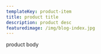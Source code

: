 ```yaml
---
templateKey: product-item
title: product title
description: product desc
featuredimage: /img/blog-index.jpg
---
```

product body